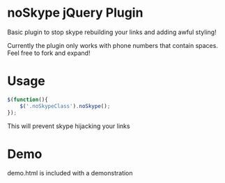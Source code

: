 noSkype jQuery Plugin
=======

Basic plugin to stop skype rebuilding your links and adding awful styling!

Currently the plugin only works with phone numbers that contain spaces. Feel free to fork and expand!


Usage
=======
```javascript
$(function(){
    $('.noSkypeClass').noSkype();
});
```

This will prevent skype hijacking your links

Demo
======
demo.html is included with a demonstration